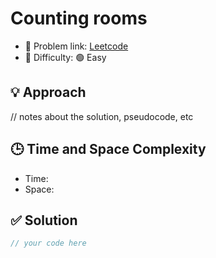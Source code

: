 # Counting rooms

- 🧩 Problem link: [Leetcode](https://leetcode.com/problemset/all/)
- 🚦 Difficulty: 🟢 Easy

## 💡 Approach
// notes about the solution, pseudocode, etc

## 🕒 Time and Space Complexity
- Time: 
- Space: 

## ✅ Solution

```cpp
// your code here
```
